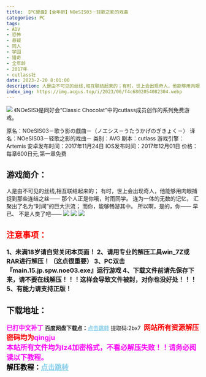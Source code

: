 ```yaml
---
title: 【PC硬盘】【全年龄】NOeSIS03－轻歌之影的戏曲
categories: PC
tags:
- ADV
- 恐怖
- 悬疑
- 同人
- 学园
- 猎奇
- 全年龄
- 2017年
- cutlass社
date: 2023-2-20 8:01:00
description: 人是由不可见的丝线,相互联结起来的；有时，世上会出现奇人，他能够用肉眼捕捉到那些连结之丝——那个人正是你哦，时雨同学。连为一体的无数的记忆，汇聚出了名为“时间”的巨大洪流；而你，能够畅游其中。所以啊，是的，你——早已、不是人类了吧——
index_img: https://img.acgus.top/i/2023/06/f4c6802054082304.webp
---
```

![](https://img.acgus.top/i/2023/06/f4c6802054082304.webp)
《NOeSIS》是同好会“Classic Chocolat”中的cutlass成员创作的系列免费游戏。

原名：NOeSIS03－歌う影の戯曲－（ノエシス－うたうかげのぎきょく－）
译名：NOeSIS03－轻歌之影的戏曲－
类别：AVG
剧本：cutlass
游戏引擎：Artemis
安卓发布时间：2017年11月24日
IOS发布时间：2017年12月01日
价格：每章600日元,第一章免费

## 游戏简介：
人是由不可见的丝线,相互联结起来的；
有时，世上会出现奇人，他能够用肉眼捕捉到那些连结之丝——
那个人正是你哦，时雨同学。
连为一体的无数的记忆，
汇聚出了名为“时间”的巨大洪流；
而你，能够畅游其中。
所以啊，是的，你——
早已、
不是人类了吧——
![](https://img.acgus.top/i/2023/06/a0ef3db6db082310.webp)
![](https://img.acgus.top/i/2023/06/33051d3a3a082308.webp)
![](https://img.acgus.top/i/2023/06/5bb88e998c082306.webp)





## <font color=#FF0000 >注意事项：</font>
<font size=3><b>1、未满18岁请自觉关闭本页面！
2、请用专业的解压工具win_7Z或RAR进行解压！（这点很重要）
3、PC双击『main.15.jp.spw.noe03.exe』运行游戏
4、下载文件前请先保存下来，请不要在线解压！！！这样会导致文件被封，对你也没好处！！！
5、有能力请支持正版！</b></font>

## 下载地址：
<font color=#FF00FF size=3><b>已打中文补丁</b></font>
<b>百度网盘下载点：</b><a href="https://pan.baidu.com/s/1glCDWWuKvgcYoaP-34PzSg?pwd=2bx7" style="color: #87CEEB;"><b>点击跳转</b></a> 提取码:2bx7
<a style="padding: 0" href="https://post.qingju.org/AD/"><img style="max-width:100%" src="https://img.acgus.top/i/2024/07/478f689b8021d8d499ab43d21acf137a.gif" alt=""></a>
<b><font color=#FF0000 size=4>网站所有资源解压密码均为</b></font><b><font color=#FF00FF size=4>qingju</font><font color=#FF0000 ></font></b><br><b><font color=#FF00FF size=4>本站所有文件均为lz4加密格式，不看必解压失败！！请务必阅读以下教程。</b></font><br><b><font color=#000 size=4>解压教程：</b><a href="https://post.qingju.org/tutorial/000/" style="color: #87CEEB;"><b>点击跳转</b></a>